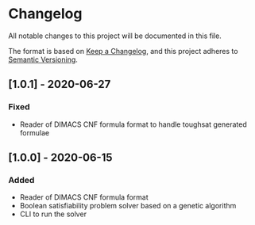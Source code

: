 # Changelog
All notable changes to this project will be documented in this file.

The format is based on [Keep a Changelog](https://keepachangelog.com/en/1.0.0/),
and this project adheres to [Semantic Versioning](https://semver.org/spec/v2.0.0.html).

## [1.0.1] - 2020-06-27
### Fixed
- Reader of DIMACS CNF formula format to handle toughsat generated formulae

## [1.0.0] - 2020-06-15
### Added
- Reader of DIMACS CNF formula format
- Boolean satisfiability problem solver based on a genetic algorithm 
- CLI to run the solver
